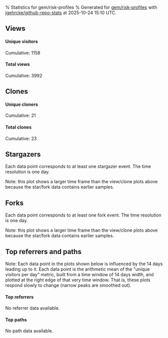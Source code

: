 % Statistics for gem/risk-profiles
% Generated for [gem/risk-profiles](https://github.com/gem/risk-profiles) with [jgehrcke/github-repo-stats](https://github.com/jgehrcke/github-repo-stats) at 2025-10-24 15:10 UTC.


## Views

#### Unique visitors
<div id="chart_views_unique" class="full-width-chart"></div>

Cumulative: 1158

#### Total views
<div id="chart_views_total" class="full-width-chart"></div>

Cumulative: 3992

<div class="pagebreak-for-print"> </div>

## Clones

#### Unique cloners
<div id="chart_clones_unique" class="full-width-chart"></div>

Cumulative: 21

#### Total clones
<div id="chart_clones_total" class="full-width-chart"></div>

Cumulative: 23



<div class="pagebreak-for-print"> </div>



## Stargazers

Each data point corresponds to at least one stargazer event.
The time resolution is one day.

<div id="chart_stargazers" class="full-width-chart"></div>


Note: this plot shows a larger time frame than the view/clone plots above because the star/fork data contains earlier samples.



## Forks

Each data point corresponds to at least one fork event.
The time resolution is one day.

<div id="chart_forks" class="full-width-chart"></div>


Note: this plot shows a larger time frame than the view/clone plots above because the star/fork data contains earlier samples.



<div class="pagebreak-for-print"> </div>



## Top referrers and paths


Note: Each data point in the plots shown below is influenced by the 14 days
leading up to it. Each data point is the arithmetic mean of the "unique
visitors per day" metric, built from a time window of 14 days width, and
plotted at the right edge of that very time window. That is, these plots
respond slowly to change (narrow peaks are smoothed out).



#### Top referrers

No referrer data available.



#### Top paths

No path data available.

<script type="text/javascript">
    vegaEmbed('#chart_views_unique', {"$schema": "https://vega.github.io/schema/vega-lite/v4.17.0.json", "config": {"arc": {"fill": "#1b1e23"}, "area": {"fill": "#1b1e23"}, "axisBottom": {"domainColor": "#a9b4c4", "gridColor": "#a9b4c4", "labelColor": "#1b1e23", "labelFont": "relative-mono-11-pitch-pro, Menlo, monospace", "tickColor": "#a9b4c4", "titleColor": "#1b1e23", "titleFont": "relative-mono-11-pitch-pro, Menlo, monospace"}, "axisLeft": {"domainColor": "#a9b4c4", "gridColor": "#a9b4c4", "labelColor": "#1b1e23", "labelFont": "relative-mono-11-pitch-pro, Menlo, monospace", "tickColor": "#a9b4c4", "titleColor": "#1b1e23", "titleFont": "relative-mono-11-pitch-pro, Menlo, monospace"}, "axisX": {"grid": false}, "axisY": {"grid": false, "labelBound": true}, "background": "#FFFFFF", "group": {"fill": "#FFFFFF"}, "header": {"fontWeight": 400, "labelFont": "relative-mono-11-pitch-pro, Menlo, monospace", "titleFont": "relative-mono-11-pitch-pro, Menlo, monospace"}, "legend": {"labelFont": "relative-mono-11-pitch-pro, Menlo, monospace", "symbolSize": 200, "symbolType": "circle", "titleFont": "relative-mono-11-pitch-pro, Menlo, monospace"}, "line": {"color": "#1b1e23", "stroke": "#1b1e23"}, "path": {"stroke": "#1b1e23"}, "point": {"color": "#1b1e23", "cursor": "pointer", "filled": true, "size": 20}, "range": {"category": ["#85a2f7", "#ea9755", "#7eb36a", "#f07071", "#bc85d9", "#e587b6", "#a9b4c4", "#d4c05e", "#64b9c4"]}, "style": {"bar": {"fill": "#1b1e23"}, "text": {"font": "relative-mono-11-pitch-pro, Menlo, monospace", "fontWeight": 400}}, "symbol": {"shape": "circle"}, "title": {"anchor": "start", "font": "relative-mono-11-pitch-pro, Menlo, monospace", "fontWeight": 400}, "trail": {"color": "#1b1e23", "stroke": "#1b1e23"}, "view": {"stroke": null}}, "data": {"name": "data-a997bfc32b6a2ae32700e42c76251aa3"}, "datasets": {"data-a997bfc32b6a2ae32700e42c76251aa3": [{"time": "2025-09-01T00:00:00+00:00", "views_total": 20, "views_unique": 8}, {"time": "2025-09-02T00:00:00+00:00", "views_total": 178, "views_unique": 28}, {"time": "2025-09-03T00:00:00+00:00", "views_total": 118, "views_unique": 31}, {"time": "2025-09-04T00:00:00+00:00", "views_total": 114, "views_unique": 20}, {"time": "2025-09-05T00:00:00+00:00", "views_total": 72, "views_unique": 20}, {"time": "2025-09-06T00:00:00+00:00", "views_total": 13, "views_unique": 4}, {"time": "2025-09-07T00:00:00+00:00", "views_total": 24, "views_unique": 8}, {"time": "2025-09-08T00:00:00+00:00", "views_total": 77, "views_unique": 28}, {"time": "2025-09-09T00:00:00+00:00", "views_total": 92, "views_unique": 21}, {"time": "2025-09-10T00:00:00+00:00", "views_total": 114, "views_unique": 24}, {"time": "2025-09-11T00:00:00+00:00", "views_total": 52, "views_unique": 28}, {"time": "2025-09-12T00:00:00+00:00", "views_total": 49, "views_unique": 20}, {"time": "2025-09-13T00:00:00+00:00", "views_total": 8, "views_unique": 4}, {"time": "2025-09-14T00:00:00+00:00", "views_total": 16, "views_unique": 9}, {"time": "2025-09-15T00:00:00+00:00", "views_total": 93, "views_unique": 35}, {"time": "2025-09-16T00:00:00+00:00", "views_total": 79, "views_unique": 31}, {"time": "2025-09-17T00:00:00+00:00", "views_total": 135, "views_unique": 41}, {"time": "2025-09-18T00:00:00+00:00", "views_total": 133, "views_unique": 33}, {"time": "2025-09-19T00:00:00+00:00", "views_total": 215, "views_unique": 36}, {"time": "2025-09-20T00:00:00+00:00", "views_total": 35, "views_unique": 13}, {"time": "2025-09-21T00:00:00+00:00", "views_total": 42, "views_unique": 13}, {"time": "2025-09-22T00:00:00+00:00", "views_total": 121, "views_unique": 35}, {"time": "2025-09-23T00:00:00+00:00", "views_total": 159, "views_unique": 33}, {"time": "2025-09-24T00:00:00+00:00", "views_total": 95, "views_unique": 26}, {"time": "2025-09-25T00:00:00+00:00", "views_total": 64, "views_unique": 23}, {"time": "2025-09-26T00:00:00+00:00", "views_total": 69, "views_unique": 23}, {"time": "2025-09-27T00:00:00+00:00", "views_total": 47, "views_unique": 10}, {"time": "2025-09-28T00:00:00+00:00", "views_total": 35, "views_unique": 10}, {"time": "2025-09-29T00:00:00+00:00", "views_total": 66, "views_unique": 27}, {"time": "2025-09-30T00:00:00+00:00", "views_total": 92, "views_unique": 27}, {"time": "2025-10-01T00:00:00+00:00", "views_total": 61, "views_unique": 27}, {"time": "2025-10-02T00:00:00+00:00", "views_total": 83, "views_unique": 23}, {"time": "2025-10-03T00:00:00+00:00", "views_total": 62, "views_unique": 19}, {"time": "2025-10-04T00:00:00+00:00", "views_total": 22, "views_unique": 6}, {"time": "2025-10-05T00:00:00+00:00", "views_total": 48, "views_unique": 8}, {"time": "2025-10-06T00:00:00+00:00", "views_total": 85, "views_unique": 31}, {"time": "2025-10-07T00:00:00+00:00", "views_total": 89, "views_unique": 29}, {"time": "2025-10-08T00:00:00+00:00", "views_total": 77, "views_unique": 26}, {"time": "2025-10-09T00:00:00+00:00", "views_total": 50, "views_unique": 17}, {"time": "2025-10-10T00:00:00+00:00", "views_total": 97, "views_unique": 25}, {"time": "2025-10-11T00:00:00+00:00", "views_total": 17, "views_unique": 9}, {"time": "2025-10-12T00:00:00+00:00", "views_total": 36, "views_unique": 11}, {"time": "2025-10-13T00:00:00+00:00", "views_total": 87, "views_unique": 25}, {"time": "2025-10-14T00:00:00+00:00", "views_total": 98, "views_unique": 30}, {"time": "2025-10-15T00:00:00+00:00", "views_total": 107, "views_unique": 30}, {"time": "2025-10-16T00:00:00+00:00", "views_total": 58, "views_unique": 20}, {"time": "2025-10-17T00:00:00+00:00", "views_total": 57, "views_unique": 21}, {"time": "2025-10-18T00:00:00+00:00", "views_total": 44, "views_unique": 14}, {"time": "2025-10-19T00:00:00+00:00", "views_total": 17, "views_unique": 7}, {"time": "2025-10-20T00:00:00+00:00", "views_total": 70, "views_unique": 17}, {"time": "2025-10-21T00:00:00+00:00", "views_total": 77, "views_unique": 27}, {"time": "2025-10-22T00:00:00+00:00", "views_total": 66, "views_unique": 25}, {"time": "2025-10-23T00:00:00+00:00", "views_total": 83, "views_unique": 24}, {"time": "2025-10-24T00:00:00+00:00", "views_total": 74, "views_unique": 18}]}, "encoding": {"tooltip": [{"field": "views_unique", "format": ".1f", "title": "views (u)", "type": "quantitative"}, {"field": "time", "format": "%B %e, %Y", "title": "date", "type": "temporal"}], "x": {"axis": {"labelAngle": 25}, "field": "time", "scale": {"domain": ["2025-09-01", "2025-10-24"]}, "timeUnit": "yearmonthdate", "title": "date", "type": "temporal"}, "y": {"axis": {}, "field": "views_unique", "scale": {"domain": [0, 45.1], "type": "linear", "zero": true}, "title": "unique views per day", "type": "quantitative"}}, "height": 200, "mark": {"point": true, "type": "line"}, "padding": 10, "width": "container"}, {"actions": false, "renderer": "svg"}).catch(console.error);
vegaEmbed('#chart_views_total', {"$schema": "https://vega.github.io/schema/vega-lite/v4.17.0.json", "config": {"arc": {"fill": "#1b1e23"}, "area": {"fill": "#1b1e23"}, "axisBottom": {"domainColor": "#a9b4c4", "gridColor": "#a9b4c4", "labelColor": "#1b1e23", "labelFont": "relative-mono-11-pitch-pro, Menlo, monospace", "tickColor": "#a9b4c4", "titleColor": "#1b1e23", "titleFont": "relative-mono-11-pitch-pro, Menlo, monospace"}, "axisLeft": {"domainColor": "#a9b4c4", "gridColor": "#a9b4c4", "labelColor": "#1b1e23", "labelFont": "relative-mono-11-pitch-pro, Menlo, monospace", "tickColor": "#a9b4c4", "titleColor": "#1b1e23", "titleFont": "relative-mono-11-pitch-pro, Menlo, monospace"}, "axisX": {"grid": false}, "axisY": {"grid": false, "labelBound": true}, "background": "#FFFFFF", "group": {"fill": "#FFFFFF"}, "header": {"fontWeight": 400, "labelFont": "relative-mono-11-pitch-pro, Menlo, monospace", "titleFont": "relative-mono-11-pitch-pro, Menlo, monospace"}, "legend": {"labelFont": "relative-mono-11-pitch-pro, Menlo, monospace", "symbolSize": 200, "symbolType": "circle", "titleFont": "relative-mono-11-pitch-pro, Menlo, monospace"}, "line": {"color": "#1b1e23", "stroke": "#1b1e23"}, "path": {"stroke": "#1b1e23"}, "point": {"color": "#1b1e23", "cursor": "pointer", "filled": true, "size": 20}, "range": {"category": ["#85a2f7", "#ea9755", "#7eb36a", "#f07071", "#bc85d9", "#e587b6", "#a9b4c4", "#d4c05e", "#64b9c4"]}, "style": {"bar": {"fill": "#1b1e23"}, "text": {"font": "relative-mono-11-pitch-pro, Menlo, monospace", "fontWeight": 400}}, "symbol": {"shape": "circle"}, "title": {"anchor": "start", "font": "relative-mono-11-pitch-pro, Menlo, monospace", "fontWeight": 400}, "trail": {"color": "#1b1e23", "stroke": "#1b1e23"}, "view": {"stroke": null}}, "data": {"name": "data-a997bfc32b6a2ae32700e42c76251aa3"}, "datasets": {"data-a997bfc32b6a2ae32700e42c76251aa3": [{"time": "2025-09-01T00:00:00+00:00", "views_total": 20, "views_unique": 8}, {"time": "2025-09-02T00:00:00+00:00", "views_total": 178, "views_unique": 28}, {"time": "2025-09-03T00:00:00+00:00", "views_total": 118, "views_unique": 31}, {"time": "2025-09-04T00:00:00+00:00", "views_total": 114, "views_unique": 20}, {"time": "2025-09-05T00:00:00+00:00", "views_total": 72, "views_unique": 20}, {"time": "2025-09-06T00:00:00+00:00", "views_total": 13, "views_unique": 4}, {"time": "2025-09-07T00:00:00+00:00", "views_total": 24, "views_unique": 8}, {"time": "2025-09-08T00:00:00+00:00", "views_total": 77, "views_unique": 28}, {"time": "2025-09-09T00:00:00+00:00", "views_total": 92, "views_unique": 21}, {"time": "2025-09-10T00:00:00+00:00", "views_total": 114, "views_unique": 24}, {"time": "2025-09-11T00:00:00+00:00", "views_total": 52, "views_unique": 28}, {"time": "2025-09-12T00:00:00+00:00", "views_total": 49, "views_unique": 20}, {"time": "2025-09-13T00:00:00+00:00", "views_total": 8, "views_unique": 4}, {"time": "2025-09-14T00:00:00+00:00", "views_total": 16, "views_unique": 9}, {"time": "2025-09-15T00:00:00+00:00", "views_total": 93, "views_unique": 35}, {"time": "2025-09-16T00:00:00+00:00", "views_total": 79, "views_unique": 31}, {"time": "2025-09-17T00:00:00+00:00", "views_total": 135, "views_unique": 41}, {"time": "2025-09-18T00:00:00+00:00", "views_total": 133, "views_unique": 33}, {"time": "2025-09-19T00:00:00+00:00", "views_total": 215, "views_unique": 36}, {"time": "2025-09-20T00:00:00+00:00", "views_total": 35, "views_unique": 13}, {"time": "2025-09-21T00:00:00+00:00", "views_total": 42, "views_unique": 13}, {"time": "2025-09-22T00:00:00+00:00", "views_total": 121, "views_unique": 35}, {"time": "2025-09-23T00:00:00+00:00", "views_total": 159, "views_unique": 33}, {"time": "2025-09-24T00:00:00+00:00", "views_total": 95, "views_unique": 26}, {"time": "2025-09-25T00:00:00+00:00", "views_total": 64, "views_unique": 23}, {"time": "2025-09-26T00:00:00+00:00", "views_total": 69, "views_unique": 23}, {"time": "2025-09-27T00:00:00+00:00", "views_total": 47, "views_unique": 10}, {"time": "2025-09-28T00:00:00+00:00", "views_total": 35, "views_unique": 10}, {"time": "2025-09-29T00:00:00+00:00", "views_total": 66, "views_unique": 27}, {"time": "2025-09-30T00:00:00+00:00", "views_total": 92, "views_unique": 27}, {"time": "2025-10-01T00:00:00+00:00", "views_total": 61, "views_unique": 27}, {"time": "2025-10-02T00:00:00+00:00", "views_total": 83, "views_unique": 23}, {"time": "2025-10-03T00:00:00+00:00", "views_total": 62, "views_unique": 19}, {"time": "2025-10-04T00:00:00+00:00", "views_total": 22, "views_unique": 6}, {"time": "2025-10-05T00:00:00+00:00", "views_total": 48, "views_unique": 8}, {"time": "2025-10-06T00:00:00+00:00", "views_total": 85, "views_unique": 31}, {"time": "2025-10-07T00:00:00+00:00", "views_total": 89, "views_unique": 29}, {"time": "2025-10-08T00:00:00+00:00", "views_total": 77, "views_unique": 26}, {"time": "2025-10-09T00:00:00+00:00", "views_total": 50, "views_unique": 17}, {"time": "2025-10-10T00:00:00+00:00", "views_total": 97, "views_unique": 25}, {"time": "2025-10-11T00:00:00+00:00", "views_total": 17, "views_unique": 9}, {"time": "2025-10-12T00:00:00+00:00", "views_total": 36, "views_unique": 11}, {"time": "2025-10-13T00:00:00+00:00", "views_total": 87, "views_unique": 25}, {"time": "2025-10-14T00:00:00+00:00", "views_total": 98, "views_unique": 30}, {"time": "2025-10-15T00:00:00+00:00", "views_total": 107, "views_unique": 30}, {"time": "2025-10-16T00:00:00+00:00", "views_total": 58, "views_unique": 20}, {"time": "2025-10-17T00:00:00+00:00", "views_total": 57, "views_unique": 21}, {"time": "2025-10-18T00:00:00+00:00", "views_total": 44, "views_unique": 14}, {"time": "2025-10-19T00:00:00+00:00", "views_total": 17, "views_unique": 7}, {"time": "2025-10-20T00:00:00+00:00", "views_total": 70, "views_unique": 17}, {"time": "2025-10-21T00:00:00+00:00", "views_total": 77, "views_unique": 27}, {"time": "2025-10-22T00:00:00+00:00", "views_total": 66, "views_unique": 25}, {"time": "2025-10-23T00:00:00+00:00", "views_total": 83, "views_unique": 24}, {"time": "2025-10-24T00:00:00+00:00", "views_total": 74, "views_unique": 18}]}, "encoding": {"tooltip": [{"field": "views_total", "format": ".1f", "title": "views (t)", "type": "quantitative"}, {"field": "time", "format": "%B %e, %Y", "title": "date", "type": "temporal"}], "x": {"axis": {"labelAngle": 25}, "field": "time", "scale": {"domain": ["2025-09-01", "2025-10-24"]}, "timeUnit": "yearmonthdate", "title": "date", "type": "temporal"}, "y": {"axis": {"values": [1, 10, 50, 100, 500, 1000, 5000, 10000]}, "field": "views_total", "scale": {"domain": [0, 236.50000000000003], "type": "symlog", "zero": true}, "title": "total views per day", "type": "quantitative"}}, "height": 200, "mark": {"point": true, "type": "line"}, "padding": 10, "width": "container"}, {"actions": false, "renderer": "svg"}).catch(console.error);
vegaEmbed('#chart_clones_unique', {"$schema": "https://vega.github.io/schema/vega-lite/v4.17.0.json", "config": {"arc": {"fill": "#1b1e23"}, "area": {"fill": "#1b1e23"}, "axisBottom": {"domainColor": "#a9b4c4", "gridColor": "#a9b4c4", "labelColor": "#1b1e23", "labelFont": "relative-mono-11-pitch-pro, Menlo, monospace", "tickColor": "#a9b4c4", "titleColor": "#1b1e23", "titleFont": "relative-mono-11-pitch-pro, Menlo, monospace"}, "axisLeft": {"domainColor": "#a9b4c4", "gridColor": "#a9b4c4", "labelColor": "#1b1e23", "labelFont": "relative-mono-11-pitch-pro, Menlo, monospace", "tickColor": "#a9b4c4", "titleColor": "#1b1e23", "titleFont": "relative-mono-11-pitch-pro, Menlo, monospace"}, "axisX": {"grid": false}, "axisY": {"grid": false, "labelBound": true}, "background": "#FFFFFF", "group": {"fill": "#FFFFFF"}, "header": {"fontWeight": 400, "labelFont": "relative-mono-11-pitch-pro, Menlo, monospace", "titleFont": "relative-mono-11-pitch-pro, Menlo, monospace"}, "legend": {"labelFont": "relative-mono-11-pitch-pro, Menlo, monospace", "symbolSize": 200, "symbolType": "circle", "titleFont": "relative-mono-11-pitch-pro, Menlo, monospace"}, "line": {"color": "#1b1e23", "stroke": "#1b1e23"}, "path": {"stroke": "#1b1e23"}, "point": {"color": "#1b1e23", "cursor": "pointer", "filled": true, "size": 20}, "range": {"category": ["#85a2f7", "#ea9755", "#7eb36a", "#f07071", "#bc85d9", "#e587b6", "#a9b4c4", "#d4c05e", "#64b9c4"]}, "style": {"bar": {"fill": "#1b1e23"}, "text": {"font": "relative-mono-11-pitch-pro, Menlo, monospace", "fontWeight": 400}}, "symbol": {"shape": "circle"}, "title": {"anchor": "start", "font": "relative-mono-11-pitch-pro, Menlo, monospace", "fontWeight": 400}, "trail": {"color": "#1b1e23", "stroke": "#1b1e23"}, "view": {"stroke": null}}, "data": {"name": "data-e7ad870770be40a659945af527a6ca0e"}, "datasets": {"data-e7ad870770be40a659945af527a6ca0e": [{"clones_total": 0, "clones_unique": 0, "time": "2025-09-01T00:00:00+00:00"}, {"clones_total": 0, "clones_unique": 0, "time": "2025-09-02T00:00:00+00:00"}, {"clones_total": 0, "clones_unique": 0, "time": "2025-09-03T00:00:00+00:00"}, {"clones_total": 1, "clones_unique": 1, "time": "2025-09-04T00:00:00+00:00"}, {"clones_total": 0, "clones_unique": 0, "time": "2025-09-05T00:00:00+00:00"}, {"clones_total": 1, "clones_unique": 1, "time": "2025-09-06T00:00:00+00:00"}, {"clones_total": 0, "clones_unique": 0, "time": "2025-09-07T00:00:00+00:00"}, {"clones_total": 1, "clones_unique": 1, "time": "2025-09-08T00:00:00+00:00"}, {"clones_total": 0, "clones_unique": 0, "time": "2025-09-09T00:00:00+00:00"}, {"clones_total": 1, "clones_unique": 1, "time": "2025-09-10T00:00:00+00:00"}, {"clones_total": 1, "clones_unique": 1, "time": "2025-09-11T00:00:00+00:00"}, {"clones_total": 1, "clones_unique": 1, "time": "2025-09-12T00:00:00+00:00"}, {"clones_total": 0, "clones_unique": 0, "time": "2025-09-13T00:00:00+00:00"}, {"clones_total": 0, "clones_unique": 0, "time": "2025-09-14T00:00:00+00:00"}, {"clones_total": 0, "clones_unique": 0, "time": "2025-09-15T00:00:00+00:00"}, {"clones_total": 0, "clones_unique": 0, "time": "2025-09-16T00:00:00+00:00"}, {"clones_total": 1, "clones_unique": 1, "time": "2025-09-17T00:00:00+00:00"}, {"clones_total": 0, "clones_unique": 0, "time": "2025-09-18T00:00:00+00:00"}, {"clones_total": 0, "clones_unique": 0, "time": "2025-09-19T00:00:00+00:00"}, {"clones_total": 0, "clones_unique": 0, "time": "2025-09-20T00:00:00+00:00"}, {"clones_total": 1, "clones_unique": 1, "time": "2025-09-21T00:00:00+00:00"}, {"clones_total": 0, "clones_unique": 0, "time": "2025-09-22T00:00:00+00:00"}, {"clones_total": 0, "clones_unique": 0, "time": "2025-09-23T00:00:00+00:00"}, {"clones_total": 2, "clones_unique": 1, "time": "2025-09-24T00:00:00+00:00"}, {"clones_total": 0, "clones_unique": 0, "time": "2025-09-25T00:00:00+00:00"}, {"clones_total": 0, "clones_unique": 0, "time": "2025-09-26T00:00:00+00:00"}, {"clones_total": 0, "clones_unique": 0, "time": "2025-09-27T00:00:00+00:00"}, {"clones_total": 0, "clones_unique": 0, "time": "2025-09-28T00:00:00+00:00"}, {"clones_total": 2, "clones_unique": 2, "time": "2025-09-29T00:00:00+00:00"}, {"clones_total": 0, "clones_unique": 0, "time": "2025-09-30T00:00:00+00:00"}, {"clones_total": 0, "clones_unique": 0, "time": "2025-10-01T00:00:00+00:00"}, {"clones_total": 0, "clones_unique": 0, "time": "2025-10-02T00:00:00+00:00"}, {"clones_total": 0, "clones_unique": 0, "time": "2025-10-03T00:00:00+00:00"}, {"clones_total": 0, "clones_unique": 0, "time": "2025-10-04T00:00:00+00:00"}, {"clones_total": 0, "clones_unique": 0, "time": "2025-10-05T00:00:00+00:00"}, {"clones_total": 1, "clones_unique": 1, "time": "2025-10-06T00:00:00+00:00"}, {"clones_total": 0, "clones_unique": 0, "time": "2025-10-07T00:00:00+00:00"}, {"clones_total": 0, "clones_unique": 0, "time": "2025-10-08T00:00:00+00:00"}, {"clones_total": 0, "clones_unique": 0, "time": "2025-10-09T00:00:00+00:00"}, {"clones_total": 0, "clones_unique": 0, "time": "2025-10-10T00:00:00+00:00"}, {"clones_total": 1, "clones_unique": 1, "time": "2025-10-11T00:00:00+00:00"}, {"clones_total": 0, "clones_unique": 0, "time": "2025-10-12T00:00:00+00:00"}, {"clones_total": 2, "clones_unique": 2, "time": "2025-10-13T00:00:00+00:00"}, {"clones_total": 1, "clones_unique": 1, "time": "2025-10-14T00:00:00+00:00"}, {"clones_total": 1, "clones_unique": 1, "time": "2025-10-15T00:00:00+00:00"}, {"clones_total": 0, "clones_unique": 0, "time": "2025-10-16T00:00:00+00:00"}, {"clones_total": 0, "clones_unique": 0, "time": "2025-10-17T00:00:00+00:00"}, {"clones_total": 2, "clones_unique": 1, "time": "2025-10-18T00:00:00+00:00"}, {"clones_total": 1, "clones_unique": 1, "time": "2025-10-19T00:00:00+00:00"}, {"clones_total": 0, "clones_unique": 0, "time": "2025-10-20T00:00:00+00:00"}, {"clones_total": 0, "clones_unique": 0, "time": "2025-10-21T00:00:00+00:00"}, {"clones_total": 1, "clones_unique": 1, "time": "2025-10-22T00:00:00+00:00"}, {"clones_total": 1, "clones_unique": 1, "time": "2025-10-23T00:00:00+00:00"}, {"clones_total": 0, "clones_unique": 0, "time": "2025-10-24T00:00:00+00:00"}]}, "encoding": {"tooltip": [{"field": "clones_unique", "format": ".1f", "title": "clones (u)", "type": "quantitative"}, {"field": "time", "format": "%B %e, %Y", "title": "date", "type": "temporal"}], "x": {"axis": {"labelAngle": 25}, "field": "time", "scale": {"domain": ["2025-09-01", "2025-10-24"]}, "timeUnit": "yearmonthdate", "title": "date", "type": "temporal"}, "y": {"axis": {}, "field": "clones_unique", "scale": {"domain": [0, 2.2], "type": "linear", "zero": true}, "title": "unique clones per day", "type": "quantitative"}}, "height": 200, "mark": {"point": true, "type": "line"}, "padding": 10, "width": "container"}, {"actions": false, "renderer": "svg"}).catch(console.error);
vegaEmbed('#chart_clones_total', {"$schema": "https://vega.github.io/schema/vega-lite/v4.17.0.json", "config": {"arc": {"fill": "#1b1e23"}, "area": {"fill": "#1b1e23"}, "axisBottom": {"domainColor": "#a9b4c4", "gridColor": "#a9b4c4", "labelColor": "#1b1e23", "labelFont": "relative-mono-11-pitch-pro, Menlo, monospace", "tickColor": "#a9b4c4", "titleColor": "#1b1e23", "titleFont": "relative-mono-11-pitch-pro, Menlo, monospace"}, "axisLeft": {"domainColor": "#a9b4c4", "gridColor": "#a9b4c4", "labelColor": "#1b1e23", "labelFont": "relative-mono-11-pitch-pro, Menlo, monospace", "tickColor": "#a9b4c4", "titleColor": "#1b1e23", "titleFont": "relative-mono-11-pitch-pro, Menlo, monospace"}, "axisX": {"grid": false}, "axisY": {"grid": false, "labelBound": true}, "background": "#FFFFFF", "group": {"fill": "#FFFFFF"}, "header": {"fontWeight": 400, "labelFont": "relative-mono-11-pitch-pro, Menlo, monospace", "titleFont": "relative-mono-11-pitch-pro, Menlo, monospace"}, "legend": {"labelFont": "relative-mono-11-pitch-pro, Menlo, monospace", "symbolSize": 200, "symbolType": "circle", "titleFont": "relative-mono-11-pitch-pro, Menlo, monospace"}, "line": {"color": "#1b1e23", "stroke": "#1b1e23"}, "path": {"stroke": "#1b1e23"}, "point": {"color": "#1b1e23", "cursor": "pointer", "filled": true, "size": 20}, "range": {"category": ["#85a2f7", "#ea9755", "#7eb36a", "#f07071", "#bc85d9", "#e587b6", "#a9b4c4", "#d4c05e", "#64b9c4"]}, "style": {"bar": {"fill": "#1b1e23"}, "text": {"font": "relative-mono-11-pitch-pro, Menlo, monospace", "fontWeight": 400}}, "symbol": {"shape": "circle"}, "title": {"anchor": "start", "font": "relative-mono-11-pitch-pro, Menlo, monospace", "fontWeight": 400}, "trail": {"color": "#1b1e23", "stroke": "#1b1e23"}, "view": {"stroke": null}}, "data": {"name": "data-e7ad870770be40a659945af527a6ca0e"}, "datasets": {"data-e7ad870770be40a659945af527a6ca0e": [{"clones_total": 0, "clones_unique": 0, "time": "2025-09-01T00:00:00+00:00"}, {"clones_total": 0, "clones_unique": 0, "time": "2025-09-02T00:00:00+00:00"}, {"clones_total": 0, "clones_unique": 0, "time": "2025-09-03T00:00:00+00:00"}, {"clones_total": 1, "clones_unique": 1, "time": "2025-09-04T00:00:00+00:00"}, {"clones_total": 0, "clones_unique": 0, "time": "2025-09-05T00:00:00+00:00"}, {"clones_total": 1, "clones_unique": 1, "time": "2025-09-06T00:00:00+00:00"}, {"clones_total": 0, "clones_unique": 0, "time": "2025-09-07T00:00:00+00:00"}, {"clones_total": 1, "clones_unique": 1, "time": "2025-09-08T00:00:00+00:00"}, {"clones_total": 0, "clones_unique": 0, "time": "2025-09-09T00:00:00+00:00"}, {"clones_total": 1, "clones_unique": 1, "time": "2025-09-10T00:00:00+00:00"}, {"clones_total": 1, "clones_unique": 1, "time": "2025-09-11T00:00:00+00:00"}, {"clones_total": 1, "clones_unique": 1, "time": "2025-09-12T00:00:00+00:00"}, {"clones_total": 0, "clones_unique": 0, "time": "2025-09-13T00:00:00+00:00"}, {"clones_total": 0, "clones_unique": 0, "time": "2025-09-14T00:00:00+00:00"}, {"clones_total": 0, "clones_unique": 0, "time": "2025-09-15T00:00:00+00:00"}, {"clones_total": 0, "clones_unique": 0, "time": "2025-09-16T00:00:00+00:00"}, {"clones_total": 1, "clones_unique": 1, "time": "2025-09-17T00:00:00+00:00"}, {"clones_total": 0, "clones_unique": 0, "time": "2025-09-18T00:00:00+00:00"}, {"clones_total": 0, "clones_unique": 0, "time": "2025-09-19T00:00:00+00:00"}, {"clones_total": 0, "clones_unique": 0, "time": "2025-09-20T00:00:00+00:00"}, {"clones_total": 1, "clones_unique": 1, "time": "2025-09-21T00:00:00+00:00"}, {"clones_total": 0, "clones_unique": 0, "time": "2025-09-22T00:00:00+00:00"}, {"clones_total": 0, "clones_unique": 0, "time": "2025-09-23T00:00:00+00:00"}, {"clones_total": 2, "clones_unique": 1, "time": "2025-09-24T00:00:00+00:00"}, {"clones_total": 0, "clones_unique": 0, "time": "2025-09-25T00:00:00+00:00"}, {"clones_total": 0, "clones_unique": 0, "time": "2025-09-26T00:00:00+00:00"}, {"clones_total": 0, "clones_unique": 0, "time": "2025-09-27T00:00:00+00:00"}, {"clones_total": 0, "clones_unique": 0, "time": "2025-09-28T00:00:00+00:00"}, {"clones_total": 2, "clones_unique": 2, "time": "2025-09-29T00:00:00+00:00"}, {"clones_total": 0, "clones_unique": 0, "time": "2025-09-30T00:00:00+00:00"}, {"clones_total": 0, "clones_unique": 0, "time": "2025-10-01T00:00:00+00:00"}, {"clones_total": 0, "clones_unique": 0, "time": "2025-10-02T00:00:00+00:00"}, {"clones_total": 0, "clones_unique": 0, "time": "2025-10-03T00:00:00+00:00"}, {"clones_total": 0, "clones_unique": 0, "time": "2025-10-04T00:00:00+00:00"}, {"clones_total": 0, "clones_unique": 0, "time": "2025-10-05T00:00:00+00:00"}, {"clones_total": 1, "clones_unique": 1, "time": "2025-10-06T00:00:00+00:00"}, {"clones_total": 0, "clones_unique": 0, "time": "2025-10-07T00:00:00+00:00"}, {"clones_total": 0, "clones_unique": 0, "time": "2025-10-08T00:00:00+00:00"}, {"clones_total": 0, "clones_unique": 0, "time": "2025-10-09T00:00:00+00:00"}, {"clones_total": 0, "clones_unique": 0, "time": "2025-10-10T00:00:00+00:00"}, {"clones_total": 1, "clones_unique": 1, "time": "2025-10-11T00:00:00+00:00"}, {"clones_total": 0, "clones_unique": 0, "time": "2025-10-12T00:00:00+00:00"}, {"clones_total": 2, "clones_unique": 2, "time": "2025-10-13T00:00:00+00:00"}, {"clones_total": 1, "clones_unique": 1, "time": "2025-10-14T00:00:00+00:00"}, {"clones_total": 1, "clones_unique": 1, "time": "2025-10-15T00:00:00+00:00"}, {"clones_total": 0, "clones_unique": 0, "time": "2025-10-16T00:00:00+00:00"}, {"clones_total": 0, "clones_unique": 0, "time": "2025-10-17T00:00:00+00:00"}, {"clones_total": 2, "clones_unique": 1, "time": "2025-10-18T00:00:00+00:00"}, {"clones_total": 1, "clones_unique": 1, "time": "2025-10-19T00:00:00+00:00"}, {"clones_total": 0, "clones_unique": 0, "time": "2025-10-20T00:00:00+00:00"}, {"clones_total": 0, "clones_unique": 0, "time": "2025-10-21T00:00:00+00:00"}, {"clones_total": 1, "clones_unique": 1, "time": "2025-10-22T00:00:00+00:00"}, {"clones_total": 1, "clones_unique": 1, "time": "2025-10-23T00:00:00+00:00"}, {"clones_total": 0, "clones_unique": 0, "time": "2025-10-24T00:00:00+00:00"}]}, "encoding": {"tooltip": [{"field": "clones_total", "format": ".1f", "title": "clones (t)", "type": "quantitative"}, {"field": "time", "format": "%B %e, %Y", "title": "date", "type": "temporal"}], "x": {"axis": {"labelAngle": 25}, "field": "time", "scale": {"domain": ["2025-09-01", "2025-10-24"]}, "timeUnit": "yearmonthdate", "title": "date", "type": "temporal"}, "y": {"axis": {}, "field": "clones_total", "scale": {"domain": [0, 2.2], "type": "linear", "zero": true}, "title": "total clones per day", "type": "quantitative"}}, "height": 200, "mark": {"point": true, "type": "line"}, "padding": 10, "width": "container"}, {"actions": false, "renderer": "svg"}).catch(console.error);
vegaEmbed('#chart_stargazers', {"$schema": "https://vega.github.io/schema/vega-lite/v4.17.0.json", "config": {"arc": {"fill": "#1b1e23"}, "area": {"fill": "#1b1e23"}, "axisBottom": {"domainColor": "#a9b4c4", "gridColor": "#a9b4c4", "labelColor": "#1b1e23", "labelFont": "relative-mono-11-pitch-pro, Menlo, monospace", "tickColor": "#a9b4c4", "titleColor": "#1b1e23", "titleFont": "relative-mono-11-pitch-pro, Menlo, monospace"}, "axisLeft": {"domainColor": "#a9b4c4", "gridColor": "#a9b4c4", "labelColor": "#1b1e23", "labelFont": "relative-mono-11-pitch-pro, Menlo, monospace", "tickColor": "#a9b4c4", "titleColor": "#1b1e23", "titleFont": "relative-mono-11-pitch-pro, Menlo, monospace"}, "axisX": {"grid": false}, "axisY": {"grid": false}, "background": "#FFFFFF", "group": {"fill": "#FFFFFF"}, "header": {"fontWeight": 400, "labelFont": "relative-mono-11-pitch-pro, Menlo, monospace", "titleFont": "relative-mono-11-pitch-pro, Menlo, monospace"}, "legend": {"labelFont": "relative-mono-11-pitch-pro, Menlo, monospace", "symbolSize": 200, "symbolType": "circle", "titleFont": "relative-mono-11-pitch-pro, Menlo, monospace"}, "line": {"color": "#1b1e23", "stroke": "#1b1e23"}, "path": {"stroke": "#1b1e23"}, "point": {"color": "#1b1e23", "cursor": "pointer", "filled": true, "size": 50}, "range": {"category": ["#85a2f7", "#ea9755", "#7eb36a", "#f07071", "#bc85d9", "#e587b6", "#a9b4c4", "#d4c05e", "#64b9c4"]}, "style": {"bar": {"fill": "#1b1e23"}, "text": {"font": "relative-mono-11-pitch-pro, Menlo, monospace", "fontWeight": 400}}, "symbol": {"shape": "circle"}, "title": {"anchor": "start", "font": "relative-mono-11-pitch-pro, Menlo, monospace", "fontWeight": 400}, "trail": {"color": "#1b1e23", "stroke": "#1b1e23"}, "view": {"stroke": null}}, "data": {"name": "data-0e740b07b207df412d6060670f3ab69a"}, "datasets": {"data-0e740b07b207df412d6060670f3ab69a": [{"stars_cumulative": 1, "time": "2023-09-04T15:24:57+00:00"}, {"stars_cumulative": 2, "time": "2023-10-23T17:45:59+00:00"}, {"stars_cumulative": 3, "time": "2023-10-27T15:20:03+00:00"}, {"stars_cumulative": 4, "time": "2023-12-04T14:52:46+00:00"}, {"stars_cumulative": 5, "time": "2024-02-20T12:59:05+00:00"}, {"stars_cumulative": 6, "time": "2024-03-14T02:24:52+00:00"}, {"stars_cumulative": 7, "time": "2024-03-15T03:27:38+00:00"}, {"stars_cumulative": 8, "time": "2024-03-16T15:26:27+00:00"}, {"stars_cumulative": 9, "time": "2024-06-08T23:14:43+00:00"}, {"stars_cumulative": 10, "time": "2024-11-04T07:04:26+00:00"}, {"stars_cumulative": 11, "time": "2024-11-10T06:41:23+00:00"}, {"stars_cumulative": 12, "time": "2024-12-25T01:35:14+00:00"}, {"stars_cumulative": 13, "time": "2025-02-11T19:44:09+00:00"}, {"stars_cumulative": 14, "time": "2025-08-23T00:33:27+00:00"}, {"stars_cumulative": 15, "time": "2025-09-21T12:42:28+00:00"}, {"stars_cumulative": 16, "time": "2025-09-22T08:26:49+00:00"}, {"stars_cumulative": 17, "time": "2025-10-01T08:21:49+00:00"}, {"stars_cumulative": 18, "time": "2025-10-12T11:30:19+00:00"}]}, "encoding": {"tooltip": [{"field": "stars_cumulative", "format": "d", "title": "stars", "type": "quantitative"}, {"field": "time", "format": "%B %e, %Y", "title": "date", "type": "temporal"}], "x": {"axis": {"labelAngle": 25}, "field": "time", "scale": {"domain": ["2023-09-04", "2025-10-24"]}, "timeUnit": "yearmonthdate", "title": "date", "type": "temporal"}, "y": {"field": "stars_cumulative", "scale": {"domain": [0, 19.8], "zero": true}, "title": "stargazer count (cumulative)", "type": "quantitative"}}, "height": 300, "mark": {"point": true, "type": "line"}, "padding": 10, "width": "container"}, {"actions": false, "renderer": "svg"}).catch(console.error);
vegaEmbed('#chart_forks', {"$schema": "https://vega.github.io/schema/vega-lite/v4.17.0.json", "config": {"arc": {"fill": "#1b1e23"}, "area": {"fill": "#1b1e23"}, "axisBottom": {"domainColor": "#a9b4c4", "gridColor": "#a9b4c4", "labelColor": "#1b1e23", "labelFont": "relative-mono-11-pitch-pro, Menlo, monospace", "tickColor": "#a9b4c4", "titleColor": "#1b1e23", "titleFont": "relative-mono-11-pitch-pro, Menlo, monospace"}, "axisLeft": {"domainColor": "#a9b4c4", "gridColor": "#a9b4c4", "labelColor": "#1b1e23", "labelFont": "relative-mono-11-pitch-pro, Menlo, monospace", "tickColor": "#a9b4c4", "titleColor": "#1b1e23", "titleFont": "relative-mono-11-pitch-pro, Menlo, monospace"}, "axisX": {"grid": false}, "axisY": {"grid": false}, "background": "#FFFFFF", "group": {"fill": "#FFFFFF"}, "header": {"fontWeight": 400, "labelFont": "relative-mono-11-pitch-pro, Menlo, monospace", "titleFont": "relative-mono-11-pitch-pro, Menlo, monospace"}, "legend": {"labelFont": "relative-mono-11-pitch-pro, Menlo, monospace", "symbolSize": 200, "symbolType": "circle", "titleFont": "relative-mono-11-pitch-pro, Menlo, monospace"}, "line": {"color": "#1b1e23", "stroke": "#1b1e23"}, "path": {"stroke": "#1b1e23"}, "point": {"color": "#1b1e23", "cursor": "pointer", "filled": true, "size": 50}, "range": {"category": ["#85a2f7", "#ea9755", "#7eb36a", "#f07071", "#bc85d9", "#e587b6", "#a9b4c4", "#d4c05e", "#64b9c4"]}, "style": {"bar": {"fill": "#1b1e23"}, "text": {"font": "relative-mono-11-pitch-pro, Menlo, monospace", "fontWeight": 400}}, "symbol": {"shape": "circle"}, "title": {"anchor": "start", "font": "relative-mono-11-pitch-pro, Menlo, monospace", "fontWeight": 400}, "trail": {"color": "#1b1e23", "stroke": "#1b1e23"}, "view": {"stroke": null}}, "data": {"name": "data-e4b8ac8f999ac31ff95c6b62a1a9ca33"}, "datasets": {"data-e4b8ac8f999ac31ff95c6b62a1a9ca33": [{"forks_cumulative": 1, "time": "2023-10-23T17:47:17+00:00"}, {"forks_cumulative": 2, "time": "2025-04-19T20:36:17+00:00"}]}, "encoding": {"tooltip": [{"field": "forks_cumulative", "format": "d", "title": "forks", "type": "quantitative"}, {"field": "time", "format": "%B %e, %Y", "title": "date", "type": "temporal"}], "x": {"axis": {"labelAngle": 25}, "field": "time", "scale": {"domain": ["2023-09-04", "2025-10-24"]}, "timeUnit": "yearmonthdate", "title": "date", "type": "temporal"}, "y": {"field": "forks_cumulative", "scale": {"domain": [0, 2.2], "zero": true}, "title": "fork count (cumulative)", "type": "quantitative"}}, "height": 300, "mark": {"point": true, "type": "line"}, "padding": 10, "width": "container"}, {"actions": false, "renderer": "svg"}).catch(console.error);
    </script>